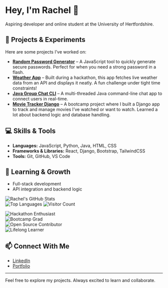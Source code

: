 # Hey, I'm Rachel 👋

Aspiring developer and online student at the University of Hertfordshire.

## 🔨 Projects & Experiments

Here are some projects I’ve worked on:

- **[Random Password Generator](https://github.com/rachel1davey/random-password-generator)** – A JavaScript tool to quickly generate secure passwords. Perfect for when you need a strong password in a flash.
- **[Weather App](https://github.com/PeterCones/Weather-App)** – Built during a hackathon, this app fetches live weather data from an API and displays it neatly. A fun challenge under tight time constraints!
- **[Java Group Chat CLI](https://github.com/rachel1davey/java-groupchat-cli)** – A multi-threaded Java command-line chat app to connect users in real-time.
- **[Movie Tracker Django](https://github.com/rachel1davey/movie_tracker_django)** – A bootcamp project where I built a Django app to track and manage movies I’ve watched or want to watch. Learned a lot about backend logic and database handling.

## 💻 Skills & Tools

- **Languages:** JavaScript, Python, Java, HTML, CSS  
- **Frameworks & Libraries:** React, Django, Bootstrap, TailwindCSS  
- **Tools:** Git, GitHub, VS Code  

## 🌱 Learning & Growth

- Full-stack development  
- API integration and backend logic  

![Rachel's GitHub Stats](https://github-readme-stats.vercel.app/api?username=rachel1davey&show_icons=true&hide_title=true&count_private=true&hide=prs)  
![Top Languages](https://github-readme-stats.vercel.app/api/top-langs/?username=rachel1davey&layout=compact&hide=html)
![Visitor Count](https://profile-counter.glitch.me/rachel1davey/count.svg) 

![Hackathon Enthusiast](https://img.shields.io/badge/Hackathon-Enthusiast-blue)  
![Bootcamp Grad](https://img.shields.io/badge/Bootcamp-Graduate-green)  
![Open Source Contributor](https://img.shields.io/badge/Open%20Source-Contributor-orange)  
![Lifelong Learner](https://img.shields.io/badge/Lifelong-Learner-purple)  

## 📫 Connect With Me

- [LinkedIn](https://www.linkedin.com/in/rachel-davey-816693318)  
- [Portfolio](https://rachel1davey.github.io)  

---

Feel free to explore my projects. Always excited to learn and collaborate.
